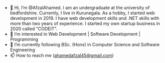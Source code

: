 - 👋 Hi, I’m @AfzalAhamed. I am an undergraduate at the university of bedfordshire. Currently, I live in Kurunegala. As a hobby, I started web development in 2019. I have web development skills and .NET skills with more than two years of experience. I started my own startup business in 2020 called "CODEIT".
- 👀 I’m interested in Web Development | Software Development | Programming
- 🌱 I’m currently following BSc. (Hons) in Computer Science and Software Engineering
- 📫 How to reach me (ahamedafzal45@gmail.com)

<!---
AfzalAhamed/AfzalAhamed is a ✨ special ✨ repository because its `README.md` (this file) appears on your GitHub profile.
You can click the Preview link to take a look at your changes.
--->
